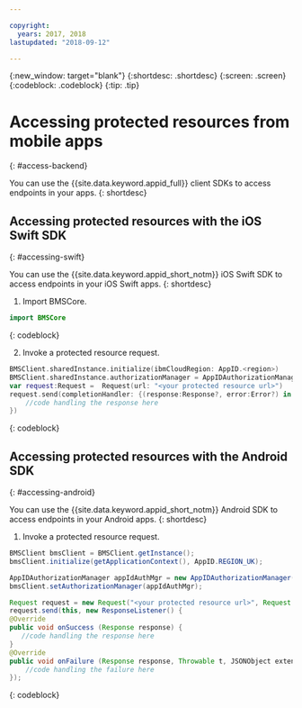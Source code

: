 ```yaml
---

copyright:
  years: 2017, 2018
lastupdated: "2018-09-12"

---
```


{:new_window: target="blank"}
{:shortdesc: .shortdesc}
{:screen: .screen}
{:codeblock: .codeblock}
{:tip: .tip}


# Accessing protected resources from mobile apps
{: #access-backend}

You can use the {{site.data.keyword.appid_full}} client SDKs to access endpoints in your apps.
{: shortdesc}


## Accessing protected resources with the iOS Swift SDK
{: #accessing-swift}

You can use the {{site.data.keyword.appid_short_notm}} iOS Swift SDK to access endpoints in your iOS Swift apps.
{: shortdesc}

1. Import BMSCore.
  ```swift
  import BMSCore
  ```
  {: codeblock}

2. Invoke a protected resource request.
  ```swift
  BMSClient.sharedInstance.initialize(ibmCloudRegion: AppID.<region>)
  BMSClient.sharedInstance.authorizationManager = AppIDAuthorizationManager(appid:AppID.sharedInstance)
  var request:Request =  Request(url: "<your protected resource url>")
  request.send(completionHandler: {(response:Response?, error:Error?) in
      //code handling the response here
  })
  ```
  {: codeblock}


## Accessing protected resources with the Android SDK
{: #accessing-android}

You can use the {{site.data.keyword.appid_short_notm}} Android SDK to access endpoints in your Android apps.
{: shortdesc}

1. Invoke a protected resource request.
  ```java
  BMSClient bmsClient = BMSClient.getInstance();
  bmsClient.initialize(getApplicationContext(), AppID.REGION_UK);

  AppIDAuthorizationManager appIdAuthMgr = new AppIDAuthorizationManager(AppID.getInstance())
  bmsClient.setAuthorizationManager(appIdAuthMgr);

  Request request = new Request("<your protected resource url>", Request.GET);
  request.send(this, new ResponseListener() {
  @Override
  public void onSuccess (Response response) {
     //code handling the response here
  }
  @Override
  public void onFailure (Response response, Throwable t, JSONObject extendedInfo) {
      //code handling the failure here
  });
  ```
  {: codeblock}
